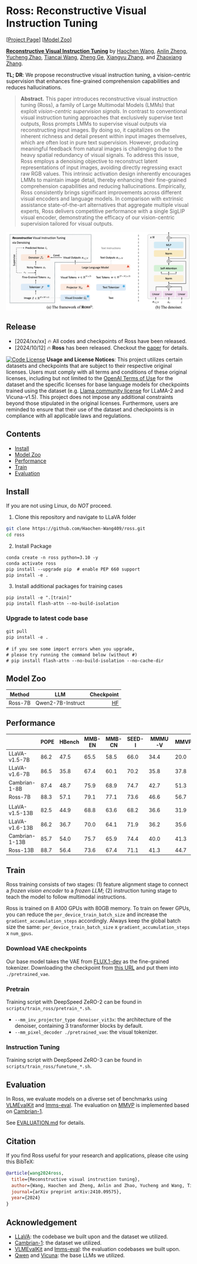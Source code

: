 # Ross: Reconstructive Visual Instruction Tuning

[[Project Page](https://haochen-wang409.github.io/ross/)] [[Model Zoo](tbd)]

[**Reconstructive Visual Instruction Tuning**](https://arxiv.org/pdf/2410.09575) by
[Haochen Wang](https://haochen-wang409.github.io), 
[Anlin Zheng](https://yexiguafuqihao.github.io/), 
[Yucheng Zhao](https://scholar.google.com/citations?user=QWemjjQAAAAJ&hl=en),
[Tiancai Wang](https://scholar.google.com/citations?user=YI0sRroAAAAJ&hl=en),
[Zheng Ge](https://joker316701882.github.io/),
[Xiangyu Zhang](https://scholar.google.com/citations?user=yuB-cfoAAAAJ&hl=en), and
[Zhaoxiang Zhang](https://scholar.google.com/citations?user=qxWfV6cAAAAJ).

**TL; DR**: We propose reconstructive visual instruction tuning, a vision-centric supervision that enhances fine-grained comprehension capabilities and reduces hallucinations.


> **Abstract.** This paper introduces reconstructive visual instruction tuning (Ross), 
> a family of Large Multimodal Models (LMMs) that exploit *vision-centric supervision signals*. 
> In contrast to conventional visual instruction tuning approaches that exclusively 
> supervise text outputs, Ross prompts LMMs to supervise visual outputs via reconstructing input images.
> By doing so, it capitalizes on the inherent richness and detail present within input images themselves, 
> which are often lost in pure text supervision. 
> However, producing meaningful feedback from natural images is challenging due to the heavy spatial redundancy of visual signals. 
> To address this issue, Ross employs a denoising objective to reconstruct latent representations of input images, 
> avoiding directly regressing exact raw RGB values. 
> This intrinsic activation design inherently encourages LMMs to maintain image detail, 
> thereby enhancing their fine-grained comprehension capabilities and reducing hallucinations. 
> Empirically, Ross consistently brings significant improvements across different visual encoders and language models. 
> In comparison with extrinsic assistance state-of-the-art alternatives that aggregate multiple visual experts, 
> Ross delivers competitive performance with a single SigLIP visual encoder, 
> demonstrating the efficacy of our vision-centric supervision tailored for visual outputs.

![](./img/method.png)


## Release

- [2024/xx/xx] 🔥 All codes and checkpoints of Ross have been released. 
- [2024/10/12] 🔥 **Ross** has been released. Checkout the [paper](https://arxiv.org/pdf/2410.09575) for details.


[![Code License](https://img.shields.io/badge/Code%20License-Apache_2.0-green.svg)](https://github.com/tatsu-lab/stanford_alpaca/blob/main/LICENSE)
**Usage and License Notices**: This project utilizes certain datasets and checkpoints that are subject to their respective original licenses. Users must comply with all terms and conditions of these original licenses, including but not limited to the [OpenAI Terms of Use](https://openai.com/policies/terms-of-use) for the dataset and the specific licenses for base language models for checkpoints trained using the dataset (e.g. [Llama community license](https://ai.meta.com/llama/license/) for LLaMA-2 and Vicuna-v1.5). This project does not impose any additional constraints beyond those stipulated in the original licenses. Furthermore, users are reminded to ensure that their use of the dataset and checkpoints is in compliance with all applicable laws and regulations.


## Contents
- [Install](#install)
- [Model Zoo](#model-zoo)
- [Performance](#performance)
- [Train](#train)
- [Evaluation](#evaluation)

## Install

If you are not using Linux, do *NOT* proceed.

1. Clone this repository and navigate to LLaVA folder
```bash
git clone https://github.com/Haochen-Wang409/ross.git
cd ross
```

2. Install Package
```Shell
conda create -n ross python=3.10 -y
conda activate ross
pip install --upgrade pip  # enable PEP 660 support
pip install -e .
```

3. Install additional packages for training cases
```
pip install -e ".[train]"
pip install flash-attn --no-build-isolation
```

### Upgrade to latest code base

```Shell
git pull
pip install -e .

# if you see some import errors when you upgrade,
# please try running the command below (without #)
# pip install flash-attn --no-build-isolation --no-cache-dir
```

## Model Zoo

| Method   | LLM               | Checkpoint |
|----------|-------------------|---:|
| Ross-7B  | Qwen2-7B-Instruct |[HF](https://huggingface.co/HaochenWang/ross-qwen2-7b) | 

## Performance

|                | POPE  | HBench | MMB-EN | MMB-CN | SEED-I | MMMU-V | MMVP  | GQA  | AI2D  |
|----------------|-------|--------|--------|--------|--------|--------|-------|------|-------|
| LLaVA-v1.5-7B  | 86.2  | 47.5   | 65.5   | 58.5   | 66.0   | 34.4   | 20.0  | 62.0 | 55.4  |
| LLaVA-v1.6-7B  | 86.5  | 35.8   | 67.4   | 60.1   | 70.2   | 35.8   | 37.8  | 64.2 | 67.1  |
| Cambrian-1-8B  | 87.4  | 48.7   | 75.9   | 68.9   | 74.7   | 42.7   | 51.3  | 64.6 | 73.0  |
| Ross-7B        | 88.3  | 57.1   | 79.1   | 77.1   | 73.6   | 46.6   | 56.7  | 65.5 | 79.3  |
|                |       |        |        |        |        |        |       |      |       |
| LLaVA-v1.5-13B | 82.5  | 44.9   | 68.8   | 63.6   | 68.2   | 36.6   | 31.9  | 63.3 | 60.8  |
| LLaVA-v1.6-13B | 86.2  | 36.7   | 70.0   | 64.1   | 71.9   | 36.2   | 35.6  | 65.4 | 72.4  |
| Cambrian-1-13B | 85.7  | 54.0   | 75.7   | 65.9   | 74.4   | 40.0   | 41.3  | 64.3 | 73.6  |
| Ross-13B       | 88.7  | 56.4   | 73.6   | 67.4   | 71.1   | 41.3   | 44.7  | 65.2 | 73.8  |

## Train

Ross training consists of two stages: 
(1) feature alignment stage to connect a *frozen vision encoder* to a *frozen LLM*;
(2) instruction tuning stage to teach the model to follow multimodal instructions.

Ross is trained on 8 A100 GPUs with 80GB memory. 
To train on fewer GPUs, you can reduce the `per_device_train_batch_size` and increase the `gradient_accumulation_steps` accordingly. 
Always keep the global batch size the same: `per_device_train_batch_size` x `gradient_accumulation_steps` x `num_gpus`.

### Download VAE checkpoints

Our base model takes the VAE from [FLUX.1-dev](https://huggingface.co/black-forest-labs/FLUX.1-dev) as the fine-grained tokenizer.
Downloading the checkpoint from [this URL](https://huggingface.co/black-forest-labs/FLUX.1-dev/resolve/main/vae/) and put them into ```./pretrained_vae```.

### Pretrain

Training script with DeepSpeed ZeRO-2 can be found in ```scripts/train_ross/pretrain_*.sh```.

- ```--mm_inv_projector_type denoiser_vit3x```: the architecture of the denoiser, containing 3 transformer blocks by default.
- ```--mm_pixel_decoder ./pretrained_vae```: the visual tokenizer.

### Instruction Tuning

Training script with DeepSpeed ZeRO-3 can be found in ```scripts/train_ross/funetune_*.sh```.


## Evaluation

In Ross, we evaluate models on a diverse set of benchmarks using [VLMEvalKit](https://github.com/open-compass/VLMEvalKit) and [lmms-eval](https://github.com/EvolvingLMMs-Lab/lmms-eval). 
The evaluation on [MMVP](https://openaccess.thecvf.com/content/CVPR2024/papers/Tong_Eyes_Wide_Shut_Exploring_the_Visual_Shortcomings_of_Multimodal_LLMs_CVPR_2024_paper.pdf) is implemented based on [Cambrian-1](https://github.com/cambrian-mllm/cambrian/tree/main/eval/eval/mmvp).

See [EVALUATION.md](evaluation/EVALUATION.md) for details.

## Citation

If you find Ross useful for your research and applications, please cite using this BibTeX:
```bibtex
@article{wang2024ross,
  title={Reconstructive visual instruction tuning},
  author={Wang, Haochen and Zheng, Anlin and Zhao, Yucheng and Wang, Tiancai and Ge, Zheng and Zhang, Xiangyu and Zhang, Zhaoxiang},
  journal={arXiv preprint arXiv:2410.09575},
  year={2024}
}
```

## Acknowledgement

- [LLaVA](https://github.com/haotian-liu/LLaVA): the codebase we built upon and the dataset we utilized.
- [Cambrian-1](https://github.com/cambrian-mllm/cambrian): the dataset we utilized.
- [VLMEvalKit](https://github.com/open-compass/VLMEvalKit) and [lmms-eval](https://github.com/EvolvingLMMs-Lab/lmms-eval): the evaluation codebases we built upon.
- [Qwen](https://huggingface.co/Qwen) and [Vicuna](https://github.com/lm-sys/FastChat): the base LLMs we utilized.
